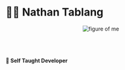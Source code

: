 # 🚵‍♂️   Nathan Tablang

<p align="center">
  <img align=top src="https://firebasestorage.googleapis.com/v0/b/soheil-lab.appspot.com/o/images%2FScreen_Shot_2023-03-24_at_7.01.52_PM-removebg-preview.png?alt=media&token=33cbd64c-90c5-48dc-9f1e-74d57f50b0ae" alt="figure of me"/>
</p>
<br/><br/>

#### 👷‍ Self Taught Developer


